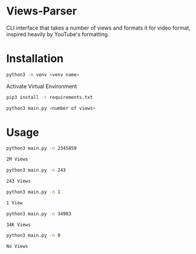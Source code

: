 # Views-Parser
CLI interface that takes a number of views and formats it for video format, inspired heavily by YouTube's formatting.
# Installation
```bash
python3 -m venv <venv name>
```
Activate Virtual Environment
```bash
pip3 install -r requirements.txt
```
```bash
python3 main.py <number of views>
```
# Usage
```bash
python3 main.py -n 2345859

2M Views
```
```bash
python3 main.py -n 243

243 Views
```
```bash
python3 main.py -n 1

1 View
```
```bash
python3 main.py -n 34903

34K Views
```
```bash
python3 main.py -n 0

No Views
```